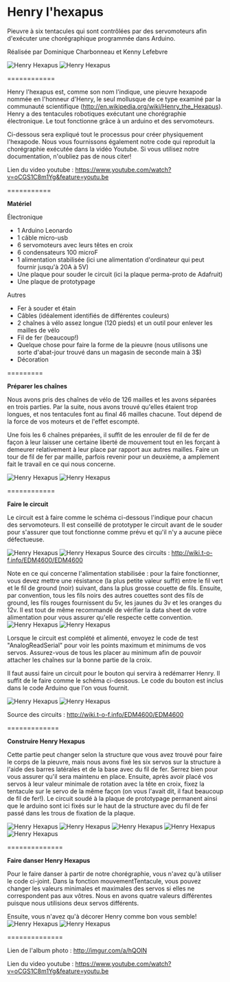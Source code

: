 <b>Henry l'hexapus</b>
============

Pieuvre à six tentacules qui sont contrôlées par des servomoteurs afin d'exécuter une chorégraphique programmée dans Arduino.

Réalisée par Dominique Charbonneau et Kenny Lefebvre

<img src="http://i.imgur.com/CIgiBkb.jpg" title="Henry Hexapus" />
<img src="http://i.imgur.com/anDmYbi.jpg" title="Henry Hexapus" />

============

Henry l'hexapus est, comme son nom l'indique, une pieuvre hexapode nommée en l'honneur d'Henry, le seul mollusque de ce type examiné par la communauté scientifique (<a href="http://en.wikipedia.org/wiki/Henry_the_Hexapus">http://en.wikipedia.org/wiki/Henry_the_Hexapus</a>). Henry a des tentacules robotiques exécutant une chorégraphie électronique.  Le tout fonctionne grâce à un arduino et des servomoteurs.

Ci-dessous sera expliqué tout le processus pour créer physiquement l'hexapode. Nous vous fournissons également notre code qui reproduit la chorégraphie exécutée dans la vidéo Youtube. Si vous utilisez notre documentation, n'oubliez pas de nous citer!

Lien du video youtube : <a href="https://www.youtube.com/watch?v=oCGS1C8m1Yg&feature=youtu.be">https://www.youtube.com/watch?v=oCGS1C8m1Yg&feature=youtu.be </a>

===========

<b>Matériel</b>

Électronique
- 1 Arduino Leonardo
- 1 câble micro-usb
- 6 servomoteurs avec leurs têtes en croix
- 6 condensateurs 100 microF
- 1 alimentation stabilisée (ici une alimentation d'ordinateur qui peut fournir jusqu'à 20A à 5V)
- Une plaque pour souder le circuit (ici la plaque perma-proto de Adafruit)
- Une plaque de prototypage

Autres
- Fer à souder et étain
- Câbles (idéalement identifiés de différentes couleurs)
- 2 chaînes à vélo assez longue (120 pieds) et un outil pour enlever les mailles de vélo
- Fil de fer (beaucoup!)
- Quelque chose pour faire la forme de la pieuvre (nous utilisons une sorte d'abat-jour trouvé dans un magasin de seconde main à 3$)
- Décoration

=========

<b> Préparer les chaînes </b>

Nous avons pris des chaînes de vélo de 126 mailles et les avons séparées en trois parties. Par la suite, nous avons trouvé qu'elles étaient trop longues, et nos tentacules font au final 46 mailles chacune. Tout dépend de la force de vos moteurs et de l'effet escompté.

Une fois les 6 chaînes préparées, il suffit de les enrouler de fil de fer de façon à leur laisser une certaine liberté de mouvement tout en les forçant à demeurer relativement à leur place par rapport aux autres mailles. Faire un tour de fil de fer par maille, parfois revenir pour un deuxième, a amplement fait le travail en ce qui nous concerne.

<img src="http://i.imgur.com/IXbATQN.jpg" title="Henry Hexapus" />
<img src="http://i.imgur.com/ZtMNwe7.jpg" title="Henry Hexapus" />

============

<b> Faire le circuit </b>

Le circuit est à faire comme le schéma ci-dessous l'indique pour chacun des servomoteurs. Il est conseillé de prototyper le circuit avant de le souder pour s'assurer que tout fonctionne comme prévu et qu'il n'y a aucune pièce défectueuse.

<img src="http://wiki.t-o-f.info/uploads/Arduino/servo_bb.png" title="Henry Hexapus" />
<img src="http://wiki.t-o-f.info/uploads/Arduino/servo_sh.png" title="Henry Hexapus" />
Source des circuits : <a href="http://wiki.t-o-f.info/EDM4600/EDM4600">http://wiki.t-o-f.info/EDM4600/EDM4600</a>



Note en ce qui concerne l'alimentation stabilisée : pour la faire fonctionner, vous devez mettre une résistance (la plus petite valeur suffit) entre le fil vert et le fil de ground (noir) suivant, dans la plus grosse couette de fils. Ensuite, par convention, tous les fils noirs des autres couettes sont des fils de ground, les fils rouges fournissent du 5v, les jaunes du 3v et les oranges du 12v. Il est tout de même recommandé de vérifier la data sheet de votre alimentation pour vous assurer qu'elle respecte cette convention.
<img src="http://i.imgur.com/cWe4i9I.jpg" title="Henry Hexapus" />
<img src="http://i.imgur.com/idU2NcU.jpg" title="Henry Hexapus" />

Lorsque le circuit est complété et alimenté, envoyez le code de test "AnalogReadSerial" pour voir les points maximum et minimums de vos servos. Assurez-vous de tous les placer au minimum afin de pouvoir attacher les chaînes sur la bonne partie de la croix.

Il faut aussi faire un circuit pour le bouton qui servira à redémarrer Henry. Il suffit de le faire comme le schéma ci-dessous. Le code du bouton est inclus dans le code Arduino que l'on vous fournit.

<img src="http://wiki.t-o-f.info/uploads/Arduino/switch_internal_pull-up_bb.png" title="Henry Hexapus" />
<img src="http://wiki.t-o-f.info/uploads/Arduino/switch_internal_pull-up_schem.png" title="Henry Hexapus" />

Source des circuits : <a href="http://wiki.t-o-f.info/EDM4600/EDM4600">http://wiki.t-o-f.info/EDM4600/EDM4600</a>

=============

<b> Construire Henry Hexapus </b>

Cette partie peut changer selon la structure que vous avez trouvé pour faire le corps de la pieuvre, mais nous avons fixé les six servos sur la structure à l'aide des barres latérales et de la base avec du fil de fer. Serrez bien pour vous assurer qu'il sera maintenu en place. Ensuite, après avoir placé vos servos à leur valeur minimale de rotation avec la tête en croix, fixez la tentacule sur le servo de la même façon (on vous l'avait dit, il faut beaucoup de fil de fer!). Le circuit soudé à la plaque de prototypage permanent ainsi que le arduino sont ici fixés sur le haut de la structure avec du fil de fer passé dans les trous de fixation de la plaque. 

<img src="http://i.imgur.com/XoumLJN.jpg" title="Henry Hexapus" />
<img src="http://i.imgur.com/BhGFSdT.jpg" title="Henry Hexapus" />
<img src="http://i.imgur.com/ryOhLPT.jpg" title="Henry Hexapus" />
<img src="http://i.imgur.com/X1UlfLH.jpg" title="Henry Hexapus" />
<img src="http://i.imgur.com/GRdNY02.jpg" title="Henry Hexapus" />

==============

<b> Faire danser Henry Hexapus </b>

Pour le faire danser à partir de notre chorégraphie, vous n'avez qu'à utiliser le code ci-joint. Dans la fonction mouvementTentacule, vous pouvez changer les valeurs minimales et maximales des servos si elles ne correspondent pas aux vôtres. Nous en avons quatre valeurs différentes puisque nous utilisions deux servos différents.

Ensuite, vous n'avez qu'à décorer Henry comme bon vous semble!
<img src="http://i.imgur.com/hoUx2SR.jpg" title="Henry Hexapus" />
<img src="http://i.imgur.com/2XfTqgw.jpg" title="Henry Hexapus" />

==============

Lien de l'album photo : http://imgur.com/a/hQOlN

Lien du video youtube : https://www.youtube.com/watch?v=oCGS1C8m1Yg&feature=youtu.be
